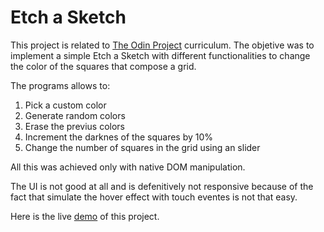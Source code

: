 # Etch a Sketch

This project is related to [The Odin Project](https://www.theodinproject.com/) curriculum. The objetive was to implement a simple Etch a Sketch with different functionalities to change the color of the squares that compose a grid.

The programs allows to:

1. Pick a custom color
2. Generate random colors
3. Erase the previus colors
4. Increment the darknes of the squares by 10%
5. Change the number of squares in the grid using an slider

All this was achieved only with native DOM manipulation. 

The UI is not good at all and is defenitively not responsive because of the fact that simulate the hover effect with touch eventes is not that easy.

Here is the live [demo](https://fgfrutos.github.io/Etch_a_sketch/) of this project.


